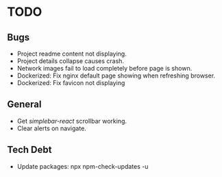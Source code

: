# TODO

## Bugs

- Project readme content not displaying.
- Project details collapse causes crash.
- Network images fail to load completely before page is shown.
- Dockerized: Fix nginx default page showing when refreshing browser.
- Dockerized: Fix favicon not displaying

## General

- Get _simplebar-react_ scrollbar working.
- Clear alerts on navigate.

## Tech Debt

- Update packages: npx npm-check-updates -u
